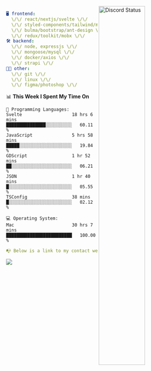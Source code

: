 
<a href="https://discord.com/users/279302975371870218" target="_blank">
    <img width="50%" align="right" alt="Discord Status" src="https://lanyard.cnrad.dev/api/279302975371870218?bg=161B22&borderRadius=5px%205px%200%200&hideTimestamp=true&idleMessage=Just%20chillin%27%20at%20the%20moment&animated=true">
</a>

```yaml
🖥️ frontend: 
  \/\/ react/nextjs/svelte \/\/
  \/\/ styled-components/tailwind/mui/
  \/\/ bulma/bootstrap/ant-design \/\/
  \/\/ redux/toolkit/mobx \/\/
🛠 backend: 
  \/\/ node, expressjs \/\/
  \/\/ mongoose/mysql \/\/
  \/\/ docker/axios \/\/
  \/\/ strapi \/\/
👨‍💻 other: 
  \/\/ git \/\/ 
  \/\/ linux \/\/
  \/\/ figma/photoshop \/\/
```
<!--START_SECTION:waka-->
📊 **This Week I Spent My Time On** 

```text
💬 Programming Languages: 
Svelte                   18 hrs 6 mins       ███████████████░░░░░░░░░░   60.11 % 
JavaScript               5 hrs 58 mins       █████░░░░░░░░░░░░░░░░░░░░   19.84 % 
GDScript                 1 hr 52 mins        ██░░░░░░░░░░░░░░░░░░░░░░░   06.21 % 
JSON                     1 hr 40 mins        █░░░░░░░░░░░░░░░░░░░░░░░░   05.55 % 
TSConfig                 38 mins             █░░░░░░░░░░░░░░░░░░░░░░░░   02.12 % 

💻 Operating System: 
Mac                      30 hrs 7 mins       █████████████████████████   100.00 % 
```


<!--END_SECTION:waka-->
```yaml
📭 Below is a link to my contact website 
```
<a href="https://mxns.xyz" target="_black"> <img src="https://img.shields.io/badge/website-161B22?style=for-the-badge&logo=About.me&logoColor=white"></img> <a/>
